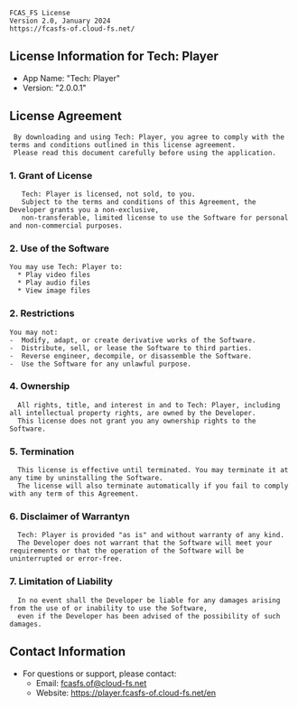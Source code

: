     FCAS_FS License
    Version 2.0, January 2024
    https://fcasfs-of.cloud-fs.net/


## License Information for Tech: Player 
* App Name: "Tech: Player" 
* Version: "2.0.0.1"

## License Agreement 
     By downloading and using Tech: Player, you agree to comply with the terms and conditions outlined in this license agreement.
     Please read this document carefully before using the application.

### 1. Grant of License
       Tech: Player is licensed, not sold, to you. 
       Subject to the terms and conditions of this Agreement, the Developer grants you a non-exclusive, 
       non-transferable, limited license to use the Software for personal and non-commercial purposes.

### 2. Use of the Software
    You may use Tech: Player to:
      * Play video files
      * Play audio files
      * View image files

### 2. Restrictions
    You may not:
    -  Modify, adapt, or create derivative works of the Software.
    -  Distribute, sell, or lease the Software to third parties.
    -  Reverse engineer, decompile, or disassemble the Software.
    -  Use the Software for any unlawful purpose.

### 4. Ownership
      All rights, title, and interest in and to Tech: Player, including all intellectual property rights, are owned by the Developer. 
      This license does not grant you any ownership rights to the Software.

### 5. Termination
      This license is effective until terminated. You may terminate it at any time by uninstalling the Software. 
      The license will also terminate automatically if you fail to comply with any term of this Agreement.

### 6. Disclaimer of Warrantyn
      Tech: Player is provided "as is" and without warranty of any kind. 
      The Developer does not warrant that the Software will meet your requirements or that the operation of the Software will be uninterrupted or error-free.

### 7. Limitation of Liability
      In no event shall the Developer be liable for any damages arising from the use of or inability to use the Software, 
      even if the Developer has been advised of the possibility of such damages.


## Contact Information 
  - For questions or support, please contact:
      * Email: fcasfs.of@cloud-fs.net
      * Website: https://player.fcasfs-of.cloud-fs.net/en


